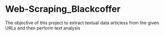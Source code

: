 # Web-Scraping_Blackcoffer
The objective of this project to extract textual data articless from the given URLs and then perform text analysis
